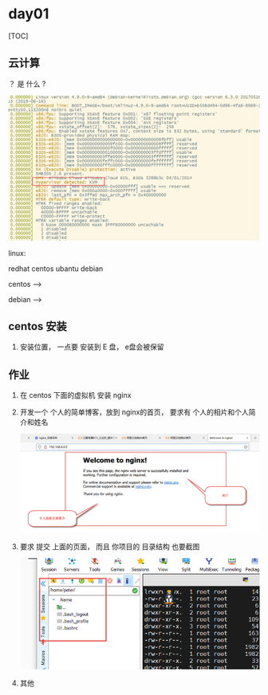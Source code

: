 # day01

[TOC]

## 云计算 

 ？  是 什么  ?



![1667786119268](day01.assets/1667786119268.png)



linux:

redhat   centos   ubantu  debian 



centos -->

debian --> 



## centos 安装

1. 安装位置，  一点要 安装到 E 盘， e盘会被保留



## 作业

1. 在 centos 下面的虚拟机 安装  nginx

2. 开发一个 个人的简单博客，放到 nginx的首页， 要求有 个人的相片和个人简介和姓名

   ![1667810199475](day01.assets/1667810199475.png)

3. 要求 提交 上面的页面， 而且 你项目的 目录结构 也要截图

   ![1667810335692](day01.assets/1667810335692.png)

4. 其他